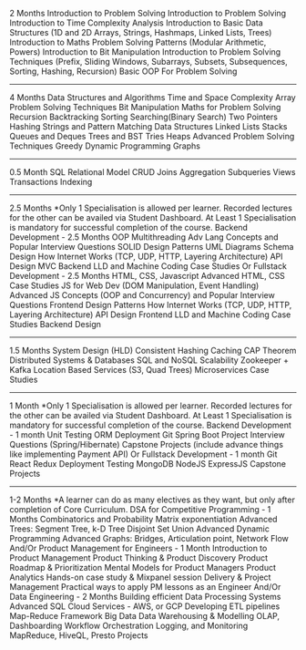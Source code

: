 2 Months
Introduction to Problem Solving
Introduction to Problem Solving
Introduction to Time Complexity Analysis
Introduction to Basic Data Structures (1D and 2D Arrays, Strings, Hashmaps, Linked Lists, Trees)
Introduction to Maths Problem Solving Patterns (Modular Arithmetic, Powers)
Introduction to Bit Manipulation
Introduction to Problem Solving Techniques (Prefix, Sliding Windows, Subarrays, Subsets, Subsequences, Sorting, Hashing, Recursion)
Basic OOP For Problem Solving

-------------------

4 Months
Data Structures and Algorithms
Time and Space Complexity
Array Problem Solving Techniques
Bit Manipulation
Maths for Problem Solving
Recursion
Backtracking
Sorting
Searching(Binary Search)
Two Pointers
Hashing
Strings and Pattern Matching
Data Structures
Linked Lists
Stacks
Queues and Deques
Trees and BST
Tries
Heaps
Advanced Problem Solving Techniques
Greedy
Dynamic Programming
Graphs

-------------------

0.5 Month
SQL
Relational Model
CRUD
Joins
Aggregation
Subqueries
Views
Transactions
Indexing

-------------------
2.5 Months
*Only 1 Specialisation is allowed per learner. Recorded lectures for the other can be availed via Student Dashboard. At Least 1 Specialisation is mandatory for successful completion of the course.
Backend Development - 2.5 Months
OOP
Multithreading
Adv Lang Concepts and Popular Interview Questions
SOLID
Design Patterns
UML Diagrams
Schema Design
How Internet Works (TCP, UDP, HTTP, Layering Architecture)
API Design
MVC
Backend LLD and Machine Coding Case Studies
Or
Fullstack Development - 2.5 Months
HTML, CSS, Javascript
Advanced HTML, CSS Case Studies
JS for Web Dev (DOM Manipulation, Event Handling)
Advanced JS Concepts (OOP and Concurrency) and Popular Interview Questions
Frontend Design Patterns
How Internet Works (TCP, UDP, HTTP, Layering Architecture)
API Design
Frontend LLD and Machine Coding Case Studies
Backend Design

----------------

1.5 Months
System Design (HLD)
Consistent Hashing
Caching
CAP Theorem
Distributed Systems & Databases
SQL and NoSQL
Scalability
Zookeeper + Kafka
Location Based Services (S3, Quad Trees)
Microservices
Case Studies

-----------------

1 Month
*Only 1 Specialisation is allowed per learner. Recorded lectures for the other can be availed via Student Dashboard. At Least 1 Specialisation is mandatory for successful completion of the course.
Backend Development - 1 month
Unit Testing
ORM
Deployment
Git
Spring Boot
Project Interview Questions (Spring/Hibernate)
Capstone Projects (include advance things like implementing Payment API)
Or
Fullstack Development - 1 month
Git
React
Redux
Deployment
Testing
MongoDB
NodeJS
ExpressJS
Capstone Projects


--------------------

1-2 Months
*A learner can do as many electives as they want, but only after completion of Core Curriculum.
DSA for Competitive Programming - 1 Months
Combinatorics and Probability
Matrix exponentiation
Advanced Trees: Segment Tree, k-D Tree
Disjoint Set Union
Advanced Dynamic Programming
Advanced Graphs: Bridges, Articulation point, Network Flow
And/Or
Product Management for Engineers - 1 Month
Introduction to Product Management
Product Thinking & Product Discovery
Product Roadmap & Prioritization
Mental Models for Product Managers
Product Analytics
Hands-on case study & Mixpanel session
Delivery & Project Management
Practical ways to apply PM lessons as an Engineer
And/Or
Data Engineering - 2 Months
Building efficient Data Processing Systems
Advanced SQL
Cloud Services - AWS, or GCP
Developing ETL pipelines
Map-Reduce Framework
Big Data
Data Warehousing & Modelling
OLAP, Dashboarding
Workflow Orchestration
Logging, and Monitoring
MapReduce, HiveQL, Presto
Projects

